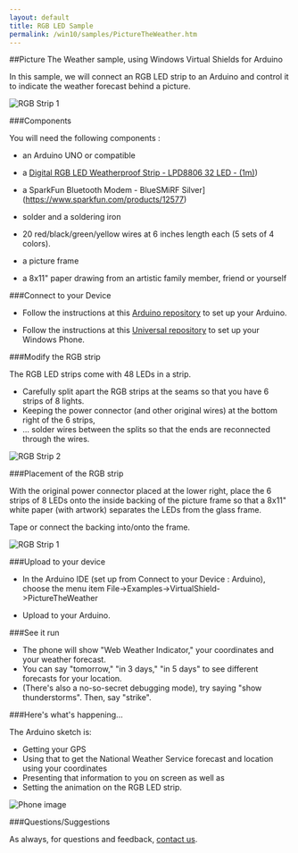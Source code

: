 ```yaml
---
layout: default
title: RGB LED Sample
permalink: /win10/samples/PictureTheWeather.htm
---
```

<div class="container" markdown="1">

##Picture The Weather sample, using Windows Virtual Shields for Arduino

In this sample, we will connect an RGB LED strip to an Arduino and control it to indicate the weather forecast behind a picture.

![RGB Strip 1]({{site.baseurl}}/images/RGBSTRIP/rgbstrip_split1.JPG)

###Components

You will need the following components :

* an Arduino UNO or compatible

* a [Digital RGB LED Weatherproof Strip - LPD8806 32 LED - (1m)](http://www.adafruit.com/products/306))

* a SparkFun Bluetooth Modem - BlueSMiRF Silver](https://www.sparkfun.com/products/12577)

* solder and a soldering iron

* 20 red/black/green/yellow wires at 6 inches length each (5 sets of 4 colors).

* a picture frame

* a 8x11" paper drawing from an artistic family member, friend or yourself

###Connect to your Device

* Follow the instructions at this [Arduino repository](https://github.com/ms-iot/virtual-shields-arduino) to set up your Arduino.

* Follow the instructions at this [Universal repository](https://github.com/ms-iot/virtual-shields-universal) to set up your Windows Phone.

###Modify the RGB strip

The RGB LED strips come with 48 LEDs in a strip.

* Carefully split apart the RGB strips at the seams so that you have 6 strips of 8 lights.
* Keeping the power connector (and other original wires) at the bottom right of the 6 strips,
* ... solder wires between the splits so that the ends are reconnected through the wires.

![RGB Strip 2]({{site.baseurl}}/images/RGBSTRIP/rgbstrip_split2.JPG)

###Placement of the RGB strip

With the original power connector placed at the lower right,
place the 6 strips of 8 LEDs onto the inside backing of the picture frame so that a 8x11" white paper (with artwork) separates the LEDs from the glass frame.

Tape or connect the backing into/onto the frame.

![RGB Strip 1]({{site.baseurl}}/images/RGBSTRIP/rgbstrip_split1.JPG)

###Upload to your device

* In the Arduino IDE (set up from Connect to your Device : Arduino), choose the menu item File->Examples->VirtualShield->PictureTheWeather

* Upload to your Arduino.

###See it run

* The phone will show "Web Weather Indicator," your coordinates and your weather forecast.
* You can say "tomorrow," "in 3 days," "in 5 days" to see different forecasts for your location.
* (There's also a no-so-secret debugging mode), try saying "show thunderstorms". Then, say "strike".

###Here's what's happening...

The Arduino sketch is:
* Getting your GPS
* Using that to get the National Weather Service forecast and location using your coordinates
* Presenting that information to you on screen as well as
* Setting the animation on the RGB LED strip.

![Phone image]({{site.baseurl}}/images/RGBSTRIP/Phone.JPG)

###Questions/Suggestions

As always, for questions and feedback, [contact us]({{site.baseurl}}/ContactUs.htm).

</div>
